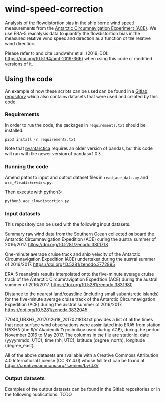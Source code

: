 # wind-speed-correction

Analysis of the flowdistortion bias in the ship borne wind speed measurements from the [Antarctic Circumnavigation Experiment (ACE)](https://doi.org/10.5281/zenodo.1443511). We use ERA-5 reanalysis data to quantify the flowdistortion bias in the measured relative wind speed and direction as a function of the relative wind direction. 

Please refer to and cite Landwehr et al. (2019; DOI: https://doi.org/10.5194/amt-2019-366) when using this code or modified versions of it.

## Using the code

An example of how these scripts can be used can be found in a [Gitlab repository](https://renkulab.io/gitlab/ACE-ASAID/wind-speed-correction) which also contains datasets that were used and created by this code.

### Requirements

In order to run the code, the packages in ```requirements.txt``` should be installed:

```pip3 install -r requirements.txt```

Note that [pyantarctica](https://github.com/Swiss-Polar-Institute/pyantarctica) requires an older version of pandas, but this code will run with the newer version of pandas=1.0.3.

### Running the code

Amend paths to input and output dataset files in ```read_ace_data.py``` and ```ace_flowdistortion.py```.

Then execute with python3:

```python3 ace_flowdistortion.py```

### Input datasets

This repository can be used with the following input datasets.

Summary raw wind data from the Southern Ocean collected on board the Antarctic Circumnavigation Expedition (ACE) during the austral summer of 2016/2017. https://doi.org/10.5281/zenodo.3801718

One-minute average cruise track and ship velocity of the Antarctic Circumnavigation Expedition (ACE) undertaken during the austral summer of 2016/2017. https://doi.org/10.5281/zenodo.3772895

ERA-5 reanalysis results interpolated onto the five-minute average cruise track of the Antarctic Circumnavigation Expedition (ACE) during the austral summer of 2016/2017. https://doi.org/10.5281/zenodo.3831980

Distance to the nearest land/coastline (including small subantarctic islands) for the five-minute average cruise track of the Antarctic Circumnavigation Expedition (ACE) during the austral summer of 2016/2017. https://doi.org/10.5281/zenodo.3832045

77040_UBXH3_2017012618_2017021818.txt provides a list of all the times that near surface wind observations were assimilated into ERA5 from station UBXH3 (the R/V Akademik Tryoshnikov used during ACE), during the period November 2016 to May 2017. The columns in the file are stationId, date (yyyymmdd; UTC), time (hh; UTC), latitude (degree_north), longitude (degree_east).

All of the above datasets are available with a Creative Commons Attribution 4.0 International License (CC BY 4.0) whose full text can be found at https://creativecommons.org/licenses/by/4.0/

### Output datasets

Examples of the output datasets can be found in the Gitlab repositories or in the following publications: 
TODO
